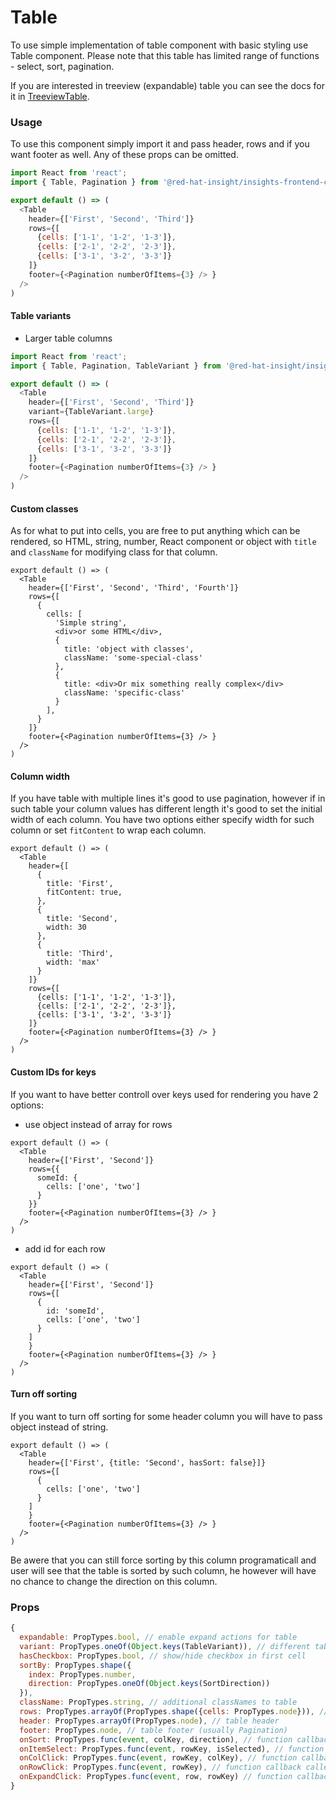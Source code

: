 # Table
To use simple implementation of table component with basic styling use Table component. Please note that this table has
limited range of functions - select, sort, pagination.

If you are interested in treeview (expandable) table you can see the docs for it in [TreeviewTable](treeview-table.md).

### Usage
To use this component simply import it and pass header, rows and if you want footer as well. Any of these props can be
omitted.
```javascript
import React from 'react';
import { Table, Pagination } from '@red-hat-insight/insights-frontend-components';

export default () => (
  <Table 
    header={['First', 'Second', 'Third']}
    rows={[
      {cells: ['1-1', '1-2', '1-3']},
      {cells: ['2-1', '2-2', '2-3']},
      {cells: ['3-1', '3-2', '3-3']}
    ]}
    footer={<Pagination numberOfItems={3} /> }
  />
) 

```

#### Table variants
* Larger table columns

```javascript
import React from 'react';
import { Table, Pagination, TableVariant } from '@red-hat-insight/insights-frontend-components';

export default () => (
  <Table 
    header={['First', 'Second', 'Third']}
    variant={TableVariant.large}
    rows={[
      {cells: ['1-1', '1-2', '1-3']},
      {cells: ['2-1', '2-2', '2-3']},
      {cells: ['3-1', '3-2', '3-3']}
    ]}
    footer={<Pagination numberOfItems={3} /> }
  />
) 

```

#### Custom classes

As for what to put into cells, you are free to put anything which can be rendered, so HTML, string, number, React component
or object with `title` and `className` for modifying class for that column.

```JSX
export default () => (
  <Table 
    header={['First', 'Second', 'Third', 'Fourth']}
    rows={[
      {
        cells: [
          'Simple string',
          <div>or some HTML</div>,
          {
            title: 'object with classes',
            className: 'some-special-class'
          },
          {
            title: <div>Or mix something really complex</div>
            className: 'specific-class'
          }
        ],
      }
    ]}
    footer={<Pagination numberOfItems={3} /> }
  />
) 
```

#### Column width

If you have table with multiple lines it's good to use pagination, however if in such table your column values has
different length it's good to set the initial width of each column. You have two options either specify width for such
column or set `fitContent` to wrap each column.

```JSX
export default () => (
  <Table 
    header={[
      {
        title: 'First',
        fitContent: true,
      },
      {
        title: 'Second',
        width: 30
      },
      {
        title: 'Third',
        width: 'max'
      }
    ]}
    rows={[
      {cells: ['1-1', '1-2', '1-3']},
      {cells: ['2-1', '2-2', '2-3']},
      {cells: ['3-1', '3-2', '3-3']}
    ]}
    footer={<Pagination numberOfItems={3} /> }
  />
) 
```

#### Custom IDs for keys

If you want to have better controll over keys used for rendering you have 2 options:
 * use object instead of array for rows

```JSX
export default () => (
  <Table 
    header={['First', 'Second']}
    rows={{
      someId: {
        cells: ['one', 'two']
      }
    }}
    footer={<Pagination numberOfItems={3} /> }
  />
) 
```

* add id for each row
```JSX
export default () => (
  <Table 
    header={['First', 'Second']}
    rows={[
      {
        id: 'someId',
        cells: ['one', 'two']
      }
    ]
    }
    footer={<Pagination numberOfItems={3} /> }
  />
) 
```

#### Turn off sorting
If you want to turn off sorting for some header column you will have to pass object instead of string.
```JSX
export default () => (
  <Table 
    header={['First', {title: 'Second', hasSort: false}]}
    rows={[
      {
        cells: ['one', 'two']
      }
    ]
    }
    footer={<Pagination numberOfItems={3} /> }
  />
) 
```

Be awere that you can still force sorting by this column programaticall and user will see that the table is sorted by 
such column, he however will have no chance to change the direction on this column.

### Props
```javascript
{
  expandable: PropTypes.bool, // enable expand actions for table
  variant: PropTypes.oneOf(Object.keys(TableVariant)), // different table sizes
  hasCheckbox: PropTypes.bool, // show/hide checkbox in first cell
  sortBy: PropTypes.shape({
    index: PropTypes.number,
    direction: PropTypes.oneOf(Object.keys(SortDirection))
  }),
  className: PropTypes.string, // additional classNames to table
  rows: PropTypes.arrayOf(PropTypes.shape({cells: PropTypes.node})), // table body
  header: PropTypes.arrayOf(PropTypes.node), // table header
  footer: PropTypes.node, // table footer (usually Pagination)
  onSort: PropTypes.func(event, colKey, direction), // function callback called when sorted by row
  onItemSelect: PropTypes.func(event, rowKey, isSelected), // function callback called when row selected
  onColClick: PropTypes.func(event, rowKey, colKey), // function callback called when cell clicked
  onRowClick: PropTypes.func(event, rowKey), // function callback called when row clicked
  onExpandClick: PropTypes.func(event, row, rowKey) // function callback called when row is expanded
}
```
